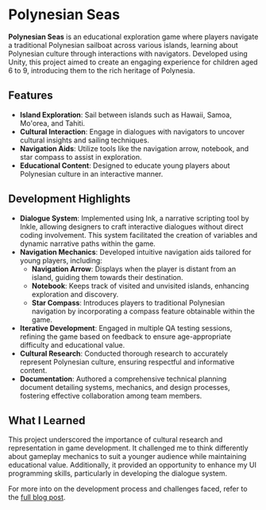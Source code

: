 # Polynesian Seas

**Polynesian Seas** is an educational exploration game where players navigate a traditional Polynesian sailboat across various islands, learning about Polynesian culture through interactions with navigators. Developed using Unity, this project aimed to create an engaging experience for children aged 6 to 9, introducing them to the rich heritage of Polynesia.

## Features
- **Island Exploration**: Sail between islands such as Hawaii, Samoa, Mo'orea, and Tahiti.
- **Cultural Interaction**: Engage in dialogues with navigators to uncover cultural insights and sailing techniques.
- **Navigation Aids**: Utilize tools like the navigation arrow, notebook, and star compass to assist in exploration.
- **Educational Content**: Designed to educate young players about Polynesian culture in an interactive manner.

## Development Highlights
- **Dialogue System**: Implemented using Ink, a narrative scripting tool by Inkle, allowing designers to craft interactive dialogues without direct coding involvement. This system facilitated the creation of variables and dynamic narrative paths within the game.
- **Navigation Mechanics**: Developed intuitive navigation aids tailored for young players, including:
  - **Navigation Arrow**: Displays when the player is distant from an island, guiding them towards their destination.
  - **Notebook**: Keeps track of visited and unvisited islands, enhancing exploration and discovery.
  - **Star Compass**: Introduces players to traditional Polynesian navigation by incorporating a compass feature obtainable within the game.
- **Iterative Development**: Engaged in multiple QA testing sessions, refining the game based on feedback to ensure age-appropriate difficulty and educational value.
- **Cultural Research**: Conducted thorough research to accurately represent Polynesian culture, ensuring respectful and informative content.
- **Documentation**: Authored a comprehensive technical planning document detailing systems, mechanics, and design processes, fostering effective collaboration among team members.

## What I Learned
This project underscored the importance of cultural research and representation in game development. It challenged me to think differently about gameplay mechanics to suit a younger audience while maintaining educational value. Additionally, it provided an opportunity to enhance my UI programming skills, particularly in developing the dialogue system.

For more into on the development process and challenges faced, refer to the [full blog post](https://jeffreypopek.dev/blog-polynesian-seas.html).
